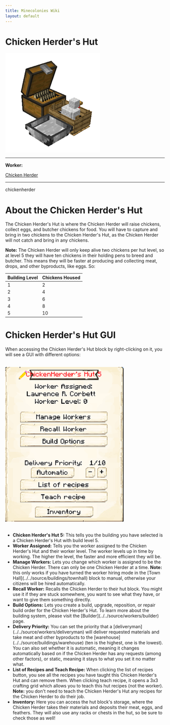 ```yaml
---
title: Minecolonies Wiki
layout: default
---
```

# Chicken Herder's Hut

<div class="infobox box text-center">
    <img src="../../assets/images/buildings/chickenherder.png" alt="Chicken Herder's Hut" />
    <hr />
    <div class="row section-text text-left">
        <div class="col">
        <p><strong>Worker:</strong></p>
        </div>
        <div class="col">
        <p><a href="../workers/chickenherder">Chicken Herder</a></p>
        </div>
    </div>
    <hr />
    <recipe>chickenherder</recipe>
</div>

# About the Chicken Herder's Hut

 The Chicken Herder's Hut is where the Chicken Herder will raise chickens, collect eggs, and butcher chickens for food. You will have to capture and bring in two chickens to the Chicken Herder's Hut, as the Chicken Herder will not catch and bring in any chickens.

**Note:** The Chicken Herder will only keep alive two chickens per hut level, so at level 5 they will have ten chickens in their holding pens to breed and butcher. This means they will be faster at producing and collecting meat, drops, and other byproducts, like eggs. So:


| Building Level | Chickens Housed |
| ----- | ----- |
| 1 | 2 |
| 2 | 4 |
| 3 | 6 |
| 4 | 8 |
| 5 | 10 |  


# Chicken Herder's Hut GUI

When accessing the Chicken Herder's Hut block by right-clicking on it, you will see a GUI with different options:

<br>
<div class="row">
  <div class="col-sm-12 col-md">
    <img src="../../assets/images/gui/chickenherdergui.png" class="img-fluid mx-auto" alt="Herder GUI">
  </div>
  <div class="col-sm-12 col-md">
  <br>
    <ul>
      <li><strong>Chicken Herder's Hut 5:</strong> This tells you the building you have selected is a Chicken Herder's Hut with build level 5.</li>
      <li><strong>Worker Assigned:</strong> Tells you the worker assigned to the Chicken Herder's Hut and their worker level. The worker levels up in time by working. The higher the level, the faster and more efficient they will be.</li>
      <li><strong>Manage Workers:</strong> Lets you change which worker is assigned to be the Chicken Herder. There can only be one Chicken Herder at a time. <b>Note:</b> this only works if you have turned the worker hiring mode in the [Town Hall](../../source/buildings/townhall) block to manual, otherwise your citizens will be hired automatically.</li>
      <li><strong>Recall Worker:</strong> Recalls the Chicken Herder to their hut block. You might use it if they are stuck somewhere, you want to see what they have, or want to give them something directly.</li>
      <li><strong>Build Options:</strong> Lets you create a build, upgrade, reposition, or repair build order for the Chicken Herder's Hut. To learn more about the building system, please visit the [Builder](../../source/workers/builder) page.</li>
      <li><strong>Delivery Priority:</strong> You can set the priority that a [deliveryman](../../source/workers/deliveryman) will deliver requested materials and take meat and other byproducts to the [warehouse](../../source/buildings/warehouse) (ten is the highest, one is the lowest). You can also set whether it is automatic, meaning it changes automatically based on if the Chicken Herder has any requests (among other factors), or static, meaning it stays to what you set it no matter what.</li>
      <li><strong>List of Recipes and Teach Recipe:</strong> When clicking the list of recipes button, you see all the recipes you have taught this Chicken Herder's Hut and can remove them. When clicking teach recipe, it opens a 3x3 crafting grid which allows you to teach this hut recipes (not the worker). <b>Note:</b> you don't need to teach the Chicken Herder's Hut any recipes for the Chicken Herder to do their job.</li>
      <li><strong>Inventory:</strong> Here you can access the hut block's storage, where the Chicken Herder takes their materials and deposits their meat, eggs, and feathers. They will also use any racks or chests in the hut, so be sure to check those as well!</li>
    </ul>
  </div>
</div>  
  <br>
